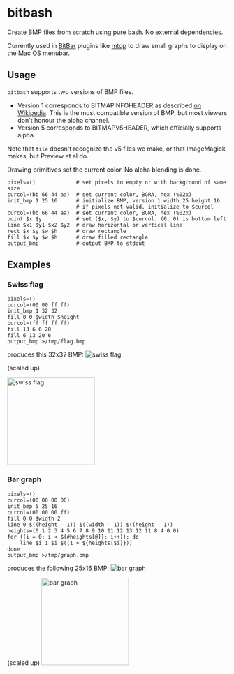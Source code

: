# bitbash

Create BMP files from scratch using pure bash. No external dependencies.

Currently used in [BitBar](https://github.com/matryer/bitbar) plugins like [mtop](https://github.com/ganeshv/mtop)
to draw small graphs to display on the Mac OS menubar.

## Usage

`bitbash` supports two versions of BMP files.

  * Version 1 corresponds to BITMAPINFOHEADER as described [on Wikipedia](https://en.wikipedia.org/wiki/BMP_file_format). This is the most compatible version of BMP, but most viewers don't honour the alpha channel.
  * Version 5 corresponds to BITMAPV5HEADER, which officially supports alpha.

Note that `file` doesn't recognize the v5 files we make, or that ImageMagick
makes, but Preview et al do.

Drawing primitives set the current color. No alpha blending is done.


    pixels=()             # set pixels to empty or with background of same size
    curcol=(bb 66 44 aa)  # set current color, BGRA, hex (%02x)
    init_bmp 1 25 16      # initialize BMP, version 1 width 25 height 16
                          # if pixels not valid, initialize to $curcol
    curcol=(bb 66 44 aa)  # set current color, BGRA, hex (%02x)
    point $x $y           # set ($x, $y) to $curcol. (0, 0) is bottom left
    line $x1 $y1 $x2 $y2  # draw horizontal or vertical line
    rect $x $y $w $h      # draw rectangle
    fill $x $y $w $h      # draw filled rectangle
    output_bmp            # output BMP to stdout

## Examples

### Swiss flag

    pixels=()
    curcol=(00 00 ff ff)
    init_bmp 1 32 32
    fill 0 0 $width $height
    curcol=(ff ff ff ff)
    fill 13 6 6 20
    fill 6 13 20 6
    output_bmp >/tmp/flag.bmp

produces this 32x32 BMP: ![swiss flag](https://raw.github.com/ganeshv/bitbash/master/test/ref/swiss.v1.bmp)

(scaled up)

<img src="https://raw.github.com/ganeshv/bitbash/master/test/ref/swiss.v1.bmp" alt="swiss flag" width=200/>


### Bar graph

    pixels=()
    curcol=(00 00 00 00)
    init_bmp 5 25 16
    curcol=(00 00 00 ff)
    fill 0 0 $width 2
    line 0 $((height - 1)) $((width - 1)) $((height - 1))
    heights=(0 1 2 3 4 5 6 7 8 9 10 11 12 13 12 11 8 4 0 0)
    for ((i = 0; i < ${#heights[@]}; i++)); do
        line $i 1 $i $((1 + ${heights[$i]}))
    done
    output_bmp >/tmp/graph.bmp

produces the following 25x16 BMP: ![bar graph](https://raw.github.com/ganeshv/bitbash/master/test/ref/mtop2.v5.bmp)

(scaled up)
<img src="https://raw.github.com/ganeshv/bitbash/master/test/ref/mtop2.v5.bmp" alt="bar graph" width=200/>
